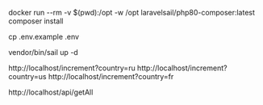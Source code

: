 

docker run --rm -v $(pwd):/opt -w /opt laravelsail/php80-composer:latest composer install

cp .env.example .env

vendor/bin/sail up -d

http://localhost/increment?country=ru
http://localhost/increment?country=us
http://localhost/increment?country=fr

http://localhost/api/getAll
